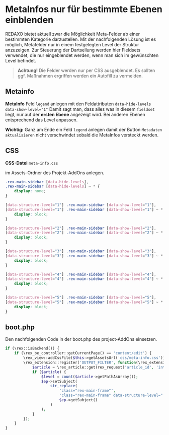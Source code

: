# MetaInfos nur für bestimmte Ebenen einblenden

REDAXO bietet aktuell zwar die Möglichkeit Meta-Felder ab einer bestimmten Kategorie darzustellen. Mit der nachfolgenden Lösung ist es möglich, Metafelder nur in einem festgelegten Level der Struktur anzuzeigen. Zur Steuerung der Dartsellung werden hier Fieldsets verwendet, die nur eingeblendet werden, wenn man sich im gewünschten Level befindet. 

>**Achtung!** Die Felder werden nur per CSS ausgeblendet. Es sollten ggf. Maßnahmen ergriffen werden ein Autofill zu vermeiden. 

## Metainfo

**MetaInfo**
Feld `legend` anlegen mit den Feldattributen `data-hide-levels data-show-level="1"`
Damit sagt man, dass alles was in diesem `fieldset` liegt, nur auf der **ersten Ebene** angezeigt wird.
Bei anderen Ebenen entsprechend das Level anpassen. 

**Wichtig:** 
Ganz am Ende ein Feld `legend` anlegen damit der Button `Metadaten aktualisieren` nicht verschwindet sobald die MetaInfos versteckt werden.

## CSS

**CSS-Datei** `meta-info.css`

im Assets-Ordner des Projekt-AddOns anlegen.

```css
.rex-main-sidebar [data-hide-levels],
.rex-main-sidebar [data-hide-levels] ~ * {
    display: none;
}

[data-structure-level="1"] .rex-main-sidebar [data-show-level="1"],
[data-structure-level="1"] .rex-main-sidebar [data-show-level="1"] ~ * {
    display: block;
}

[data-structure-level="2"] .rex-main-sidebar [data-show-level="2"],
[data-structure-level="2"] .rex-main-sidebar [data-show-level="2"] ~ * {
    display: block;
}

[data-structure-level="3"] .rex-main-sidebar [data-show-level="3"],
[data-structure-level="3"] .rex-main-sidebar [data-show-level="3"] ~ * {
    display: block;
}

[data-structure-level="4"] .rex-main-sidebar [data-show-level="4"],
[data-structure-level="4"] .rex-main-sidebar [data-show-level="4"] ~ * {
    display: block;
}

[data-structure-level="5"] .rex-main-sidebar [data-show-level="5"],
[data-structure-level="5"] .rex-main-sidebar [data-show-level="5"] ~ * {
    display: block;
}
```

## boot.php

Den nachfolgenden Code in der boot.php des project-AddOns einsetzen.

```php
if (\rex::isBackend()) {
    if (\rex_be_controller::getCurrentPage() == 'content/edit') {
        \rex_view::addCssFile($this->getAssetsUrl('css/meta-info.css'));
        \rex_extension::register('OUTPUT_FILTER', function(\rex_extension_point $ep) {
            $article = \rex_article::get(rex_request('article_id', 'int'));
            if ($article) {
                $level = count($article->getPathAsArray());
                $ep->setSubject(
                    str_replace(
                        'class="rex-main-frame"',
                        'class="rex-main-frame" data-structure-level="' . $level . '"',
                        $ep->getSubject()
                    )
                );
            }
        });
    }
}
```


  
